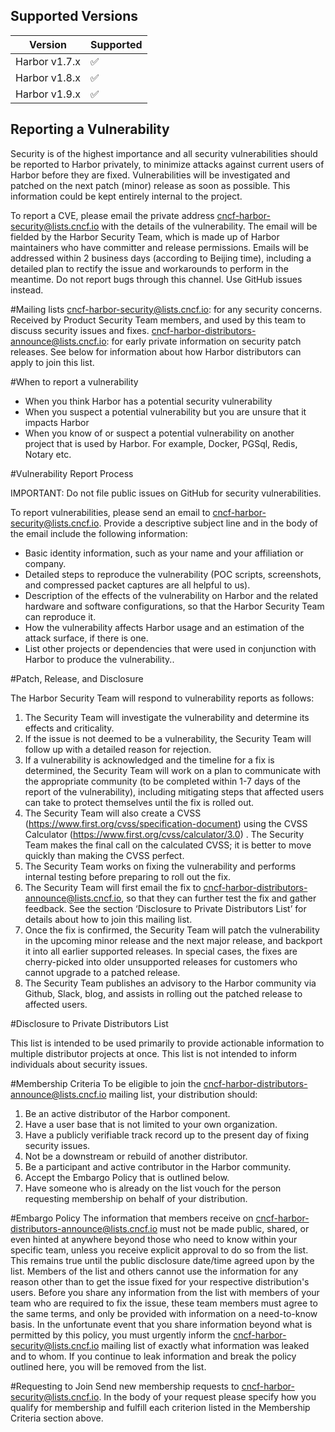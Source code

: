  
## Supported Versions
 
| Version | Supported          |
| ------- | ------------------ |
| Harbor v1.7.x   | :white_check_mark: |
| Harbor v1.8.x   | :white_check_mark: |
| Harbor v1.9.x   | :white_check_mark: |
 
## Reporting a Vulnerability
 
Security is of the highest importance and all security vulnerabilities should be reported to Harbor privately, to minimize attacks against current users of Harbor before they are fixed. Vulnerabilities will be investigated and patched on the next patch (minor) release as soon as possible. This information could be kept entirely internal to the project.  
 
To report a CVE, please email the private address cncf-harbor-security@lists.cncf.io with the details of the vulnerability. The email will be fielded by the Harbor Security Team, which is made up of Harbor maintainers who have committer and release permissions. Emails will be addressed within 2 business days (according to Beijing time), including a detailed plan to rectify the issue and workarounds to perform in the meantime. Do not report bugs through this channel. Use GitHub issues instead.
 
#Mailing lists
cncf-harbor-security@lists.cncf.io: for any security concerns. Received by Product Security Team members, and used by this team to discuss security issues and fixes.
cncf-harbor-distributors-announce@lists.cncf.io: for early private information on security patch releases. See below for information about how Harbor distributors can apply to join this list.


#When to report a vulnerability
 
* When you think Harbor has a potential security vulnerability
* When you suspect a potential vulnerability but you are unsure that it impacts Harbor
* When you know of or suspect a potential vulnerability on another project that is used by Harbor.  For example, Docker, PGSql, Redis, Notary etc.
 
 
#Vulnerability Report Process
 
IMPORTANT: Do not file public issues on GitHub for security vulnerabilities. 

To report vulnerabilities, please send an email to cncf-harbor-security@lists.cncf.io. Provide a descriptive subject line and in the body of the email include the following information:
 
* Basic identity information, such as your name and your affiliation or company.
* Detailed steps to reproduce the vulnerability  (POC scripts, screenshots, and compressed packet captures are all helpful to us).
* Description of the effects of the vulnerability on Harbor and the related hardware and software configurations, so that the Harbor Security Team can reproduce it.
* How the vulnerability affects Harbor usage and an estimation of the attack surface, if there is one.
* List other projects or dependencies that were used in conjunction with Harbor to produce the vulnerability..
 
 
#Patch, Release, and Disclosure
 
The Harbor Security Team will respond to vulnerability reports as follows:
 
1.  The Security Team will investigate the vulnerability and determine its effects and criticality.
2.  If the issue is not deemed to be a vulnerability, the Security Team will follow up with a detailed reason for rejection.
3.  If a vulnerability is acknowledged and the timeline for a fix is determined, the Security Team will work on a plan to communicate with the appropriate community (to be completed within 1-7 days of the report of the vulnerability), including mitigating steps that affected users can take to protect themselves until the fix is rolled out.
4.  The Security Team will also create a CVSS (https://www.first.org/cvss/specification-document)  using the CVSS Calculator (https://www.first.org/cvss/calculator/3.0) . The Security Team makes the final call on the calculated CVSS; it is better to move quickly than making the CVSS perfect.
5.  The Security Team works on fixing the vulnerability and performs internal testing before preparing to roll out the fix.
6.  The Security Team will first email the fix to cncf-harbor-distributors-announce@lists.cncf.io, so that they can further test the fix and gather feedback. See the section ‘Disclosure to Private Distributors List’ for details about how to join this mailing list.
7.  Once the fix is confirmed, the Security Team will patch the vulnerability in the upcoming minor release and the next major release, and backport it into all earlier supported releases. In special cases, the fixes are cherry-picked into older unsupported releases for customers who cannot upgrade to a patched release.
8.  The Security Team publishes an advisory to the Harbor community via Github, Slack, blog, and assists in rolling out the patched release to affected users.  
 
#Disclosure to Private Distributors List

This list is intended to be used primarily to provide actionable information to multiple distributor projects at once. This list is not intended to inform individuals about security issues.

#Membership Criteria
To be eligible to join the cncf-harbor-distributors-announce@lists.cncf.io mailing list, your distribution should:
1. Be an active distributor of the Harbor component.
2. Have a user base that is not limited to your own organization.
3. Have a publicly verifiable track record up to the present day of fixing security issues.
4. Not be a downstream or rebuild of another distributor.
5. Be a participant and active contributor in the Harbor community.
6. Accept the Embargo Policy that is outlined below.
7. Have someone who is already on the list vouch for the person requesting membership on behalf of your distribution.
 
#Embargo Policy
The information that members receive on cncf-harbor-distributors-announce@lists.cncf.io must not be made public, shared, or even hinted at anywhere beyond those who need to know within your specific team, unless you receive explicit approval to do so from the list. This remains true until the public disclosure date/time agreed upon by the list. Members of the list and others cannot use the information for any reason other than to get the issue fixed for your respective distribution's users.
Before you share any information from the list with members of your team who are required to fix the issue, these team members must agree to the same terms, and only be provided with information on a need-to-know basis.
In the unfortunate event that you share information beyond what is permitted by this policy, you must urgently inform the cncf-harbor-security@lists.cncf.io mailing list of exactly what information was leaked and to whom.
If you continue to leak information and break the policy outlined here, you will be removed from the list.
 
#Requesting to Join
Send new membership requests to cncf-harbor-security@lists.cncf.io.
In the body of your request please specify how you qualify for membership and fulfill each criterion listed in the Membership Criteria section above.



